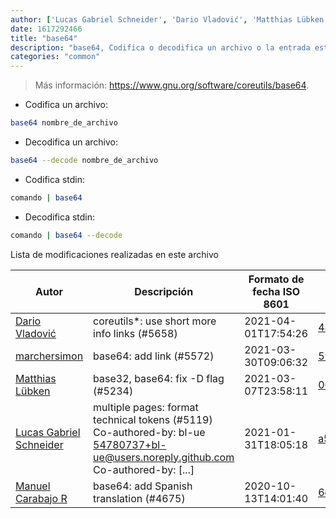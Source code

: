 ```yaml
---
author: ['Lucas Gabriel Schneider', 'Dario Vladović', 'Matthias Lübken', 'marchersimon', 'Manuel Carabajo R']
date: 1617292466
title: "base64"
description: "base64, Codifica o decodifica un archivo o la entrada estandar hacia/desde Base64, a la salida estandar."
categories: "common"
---
```

> Más información: <https://www.gnu.org/software/coreutils/base64>.

- Codifica un archivo:

```bash
base64 nombre_de_archivo
```

- Decodifica un archivo:

```bash
base64 --decode nombre_de_archivo
```

- Codifica stdin:

```bash
comando | base64
```

- Decodifica stdin:

```bash
comando | base64 --decode
```
Lista de modificaciones realizadas en este archivo


Autor | Descripción | Formato de fecha ISO 8601 | Enlace a GitHub
------|-----|-----|-----
[Dario Vladović](mailto:d.vladimyr@gmail.com) | coreutils*: use short more info links (#5658) | 2021-04-01T17:54:26 | [4830093903f6](https://github.com/tldr-pages/tldr/commit/4830093903f66ccf3ebbc2ecf477286e45edac59)
[marchersimon](mailto:50295997+marchersimon@users.noreply.github.com) | base64: add link (#5572) | 2021-03-30T09:06:32 | [59583f4c3ef2](https://github.com/tldr-pages/tldr/commit/59583f4c3ef21258f554c49dc14001e27e3bd4e1)
[Matthias Lübken](mailto:matthias.luebken@gmail.com) | base32, base64: fix -D flag (#5234) | 2021-03-07T23:58:11 | [00e00396a42a](https://github.com/tldr-pages/tldr/commit/00e00396a42a8b5fcc189909a1aae3173e513f72)
[Lucas Gabriel Schneider](mailto:casdpa@gmail.com) | multiple pages: format technical tokens (#5119) Co-authored-by: bl-ue <54780737+bl-ue@users.noreply.github.com> Co-authored-by: [...] | 2021-01-31T18:05:18 | [a5fe31bc47ae](https://github.com/tldr-pages/tldr/commit/a5fe31bc47aece3efa5e66b52b3cf384f27d5d72)
[Manuel Carabajo R](mailto:30765477+mcarabajo@users.noreply.github.com) | base64: add Spanish translation (#4675) | 2020-10-13T14:01:40 | [6df5f5c829a0](https://github.com/tldr-pages/tldr/commit/6df5f5c829a0815b651ed54faf5233479d0f736e)

